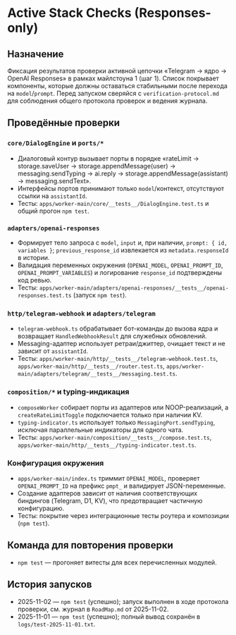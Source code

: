 # Active Stack Checks (Responses-only)

## Назначение
Фиксация результатов проверки активной цепочки «Telegram → ядро → OpenAI Responses» в рамках майлстоуна 1 (шаг 1). Список покрывает компоненты, которые должны оставаться стабильными после перехода на `model`/`prompt`. Перед запуском сверяйся с `verification-protocol.md` для соблюдения общего протокола проверок и ведения журнала.

## Проведённые проверки

### `core/DialogEngine` и `ports/*`
- Диалоговый контур вызывает порты в порядке «rateLimit → storage.saveUser → storage.appendMessage(user) → messaging.sendTyping → ai.reply → storage.appendMessage(assistant) → messaging.sendText».
- Интерфейсы портов принимают только `model`/контекст, отсутствуют ссылки на `assistantId`.
- Тесты: `apps/worker-main/core/__tests__/DialogEngine.test.ts` и общий прогон `npm test`.

### `adapters/openai-responses`
- Формирует тело запроса с `model`, `input` и, при наличии, `prompt: { id, variables }`; `previous_response_id` извлекается из `metadata.responseId` в истории.
- Валидация переменных окружения (`OPENAI_MODEL`, `OPENAI_PROMPT_ID`, `OPENAI_PROMPT_VARIABLES`) и логирование `response_id` подтверждены код ревью.
- Тесты: `apps/worker-main/adapters/openai-responses/__tests__/openai-responses.test.ts` (запуск `npm test`).

### `http/telegram-webhook` и `adapters/telegram`
- `telegram-webhook.ts` обрабатывает бот-команды до вызова ядра и возвращает `HandledWebhookResult` для служебных обновлений.
- Messaging-адаптер использует ретраи/джиттер, очищает текст и не зависит от `assistantId`.
- Тесты: `apps/worker-main/http/__tests__/telegram-webhook.test.ts`, `apps/worker-main/http/__tests__/router.test.ts`, `apps/worker-main/adapters/telegram/__tests__/messaging.test.ts`.

### `composition/*` и typing-индикация
- `composeWorker` собирает порты из адаптеров или NOOP-реализаций, а `createRateLimitToggle` подключается только при наличии KV.
- `typing-indicator.ts` использует только `MessagingPort.sendTyping`, исключая параллельные индикаторы для одного чата.
- Тесты: `apps/worker-main/composition/__tests__/compose.test.ts`, `apps/worker-main/http/__tests__/typing-indicator.test.ts`.

### Конфигурация окружения
- `apps/worker-main/index.ts` триммит `OPENAI_MODEL`, проверяет `OPENAI_PROMPT_ID` на префикс `pmpt_` и валидирует JSON-переменные.
- Создание адаптеров зависит от наличия соответствующих биндингов (Telegram, D1, KV), что предотвращает частичную конфигурацию.
- Тесты: покрытие через интеграционные тесты роутера и композиции (`npm test`).

## Команда для повторения проверки
- `npm test` — прогоняет витесты для всех перечисленных модулей.

## История запусков
- 2025-11-02 — `npm test` (успешно); запуск выполнен в ходе протокола проверки, см. журнал в `RoadMap.md` от 2025-11-02.
- 2025-11-01 — `npm test` (успешно); полный вывод сохранён в `logs/test-2025-11-01.txt`.
